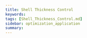 ```yaml
---
title: Shell Thickness Control
keywords: 
tags: [Shell_Thickness_Control.md]
sidebar: optimization_application
summary: 
---
```

